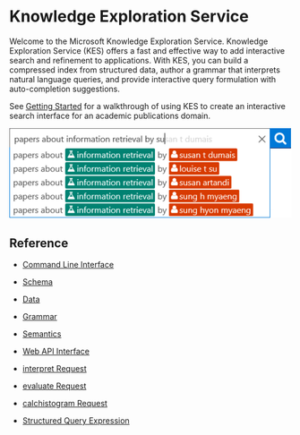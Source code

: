 # Knowledge Exploration Service
Welcome to the Microsoft Knowledge Exploration Service.  Knowledge Exploration Service (KES) offers a fast and effective way to add interactive search and refinement to applications.  With KES, you can build a compressed index from structured data, author a grammar that interprets natural language queries, and provide interactive query formulation with auto-completion suggestions.

See [Getting Started](Start.md) for a walkthrough of using KES to create an interactive search interface for an academic publications domain.

![AcademicAutoComplete](AutoComplete.png)

## Reference
* [Command Line Interface](Runtime.md)
* [Schema](Schema.md)
* [Data](Data.md)
* [Grammar](Grammar.md)
* [Semantics](Semantics.md)


* [Web API Interface](WebAPI.md)
* [interpret Request](interpret-method.md)
* [evaluate Request](evaluate.md)
* [calchistogram Request](calchistogram.md)
* [Structured Query Expression](Expressions.md)

